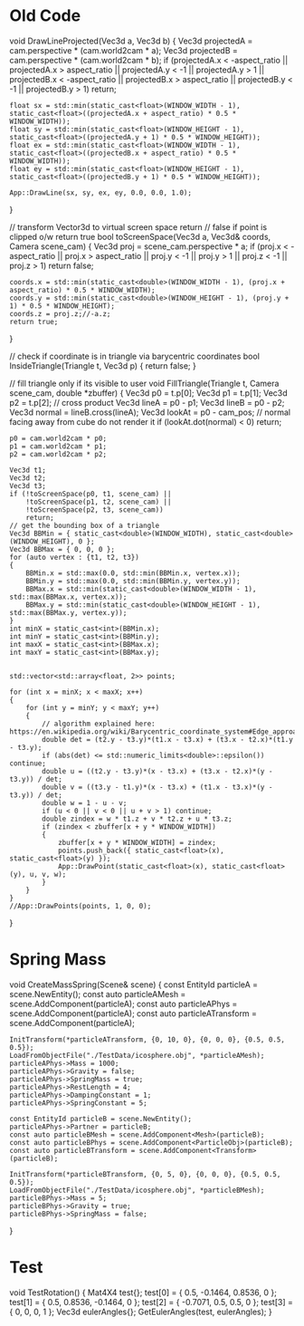 # Old Code

void DrawLineProjected(Vec3d a, Vec3d b)
{
	Vec3d projectedA = cam.perspective * (cam.world2cam * a);
	Vec3d projectedB = cam.perspective * (cam.world2cam * b);
	if (projectedA.x < -aspect_ratio || projectedA.x > aspect_ratio ||
		projectedA.y < -1 || projectedA.y > 1 ||
		projectedB.x < -aspect_ratio || projectedB.x > aspect_ratio ||
		projectedB.y < -1 || projectedB.y > 1) return;

	float sx = std::min(static_cast<float>(WINDOW_WIDTH - 1), static_cast<float>((projectedA.x + aspect_ratio) * 0.5 * WINDOW_WIDTH));
	float sy = std::min(static_cast<float>(WINDOW_HEIGHT - 1), static_cast<float>((projectedA.y + 1) * 0.5 * WINDOW_HEIGHT));
	float ex = std::min(static_cast<float>(WINDOW_WIDTH - 1), static_cast<float>((projectedB.x + aspect_ratio) * 0.5 * WINDOW_WIDTH));
	float ey = std::min(static_cast<float>(WINDOW_HEIGHT - 1), static_cast<float>((projectedB.y + 1) * 0.5 * WINDOW_HEIGHT));

	App::DrawLine(sx, sy, ex, ey, 0.0, 0.0, 1.0);
}

// transform Vector3d to virtual screen space return
// false if point is clipped o/w return true
bool toScreenSpace(Vec3d a, Vec3d& coords, Camera scene_cam)
{
	Vec3d proj = scene_cam.perspective * a;
	if (proj.x < -aspect_ratio || proj.x > aspect_ratio ||
		proj.y < -1 || proj.y > 1 || proj.z < -1 || proj.z > 1) return false;

	coords.x = std::min(static_cast<double>(WINDOW_WIDTH - 1), (proj.x + aspect_ratio) * 0.5 * WINDOW_WIDTH);
	coords.y = std::min(static_cast<double>(WINDOW_HEIGHT - 1), (proj.y + 1) * 0.5 * WINDOW_HEIGHT);
	coords.z = proj.z;//-a.z;
	return true;
}

// check if coordinate is in triangle via barycentric coordinates
bool InsideTriangle(Triangle t, Vec3d p)
{
	return false;
}

// fill triangle only if its visible to user
void FillTriangle(Triangle t, Camera scene_cam, double *zbuffer)
{
	Vec3d p0 = t.p[0];
	Vec3d p1 = t.p[1];
	Vec3d p2 = t.p[2];
	// cross product
	Vec3d lineA = p0 - p1;
	Vec3d lineB = p0 - p2;
	Vec3d normal = lineB.cross(lineA);
	Vec3d lookAt = p0 - cam_pos;
	// normal facing away from cube do not render it
	if (lookAt.dot(normal) < 0) return;

	p0 = cam.world2cam * p0;
	p1 = cam.world2cam * p1;
	p2 = cam.world2cam * p2;

	Vec3d t1;
	Vec3d t2;
	Vec3d t3;
	if (!toScreenSpace(p0, t1, scene_cam) ||
		!toScreenSpace(p1, t2, scene_cam) ||
		!toScreenSpace(p2, t3, scene_cam))
		return;
	// get the bounding box of a triangle
	Vec3d BBMin = { static_cast<double>(WINDOW_WIDTH), static_cast<double>(WINDOW_HEIGHT), 0 };
	Vec3d BBMax = { 0, 0, 0 };
	for (auto vertex : {t1, t2, t3})
	{
		BBMin.x = std::max(0.0, std::min(BBMin.x, vertex.x));
		BBMin.y = std::max(0.0, std::min(BBMin.y, vertex.y));
		BBMax.x = std::min(static_cast<double>(WINDOW_WIDTH - 1), std::max(BBMax.x, vertex.x));
		BBMax.y = std::min(static_cast<double>(WINDOW_HEIGHT - 1), std::max(BBMax.y, vertex.y));
	}
	int minX = static_cast<int>(BBMin.x);
	int minY = static_cast<int>(BBMin.y);
	int maxX = static_cast<int>(BBMax.x);
	int maxY = static_cast<int>(BBMax.y);


	std::vector<std::array<float, 2>> points;

	for (int x = minX; x < maxX; x++)
	{
		for (int y = minY; y < maxY; y++)
		{
			// algorithm explained here: https://en.wikipedia.org/wiki/Barycentric_coordinate_system#Edge_approach
			double det = (t2.y - t3.y)*(t1.x - t3.x) + (t3.x - t2.x)*(t1.y - t3.y);
			if (abs(det) <= std::numeric_limits<double>::epsilon()) continue;
			double u = ((t2.y - t3.y)*(x - t3.x) + (t3.x - t2.x)*(y - t3.y)) / det;
			double v = ((t3.y - t1.y)*(x - t3.x) + (t1.x - t3.x)*(y - t3.y)) / det;
			double w = 1 - u - v;
			if (u < 0 || v < 0 || u + v > 1) continue; 
			double zindex = w * t1.z + v * t2.z + u * t3.z;
			if (zindex < zbuffer[x + y * WINDOW_WIDTH])
			{
				zbuffer[x + y * WINDOW_WIDTH] = zindex;
				points.push_back({ static_cast<float>(x), static_cast<float>(y) });
				App::DrawPoint(static_cast<float>(x), static_cast<float>(y), u, v, w);
			}
		}
	}
	//App::DrawPoints(points, 1, 0, 0);
}

# Spring Mass

void CreateMassSpring(Scene& scene)
{
	const EntityId particleA = scene.NewEntity();
	const auto particleAMesh = scene.AddComponent<Mesh>(particleA);
	const auto particleAPhys = scene.AddComponent<ParticleObj>(particleA);
	const auto particleATransform = scene.AddComponent<Transform>(particleA);

	InitTransform(*particleATransform, {0, 10, 0}, {0, 0, 0}, {0.5, 0.5, 0.5});
	LoadFromObjectFile("./TestData/icosphere.obj", *particleAMesh);
	particleAPhys->Mass = 1000;
	particleAPhys->Gravity = false;
	particleAPhys->SpringMass = true;
	particleAPhys->RestLength = 4;
	particleAPhys->DampingConstant = 1;
	particleAPhys->SpringConstant = 5;

	const EntityId particleB = scene.NewEntity();
	particleAPhys->Partner = particleB;
	const auto particleBMesh = scene.AddComponent<Mesh>(particleB);
	const auto particleBPhys = scene.AddComponent<ParticleObj>(particleB);
	const auto particleBTransform = scene.AddComponent<Transform>(particleB);

	InitTransform(*particleBTransform, {0, 5, 0}, {0, 0, 0}, {0.5, 0.5, 0.5});
	LoadFromObjectFile("./TestData/icosphere.obj", *particleBMesh);
	particleBPhys->Mass = 5;
	particleBPhys->Gravity = true;
	particleBPhys->SpringMass = false;
}

# Test

void TestRotation()
{
	Mat4X4 test{};
	test[0] = { 0.5, -0.1464, 0.8536, 0 };
	test[1] = { 0.5, 0.8536, -0.1464, 0 };
	test[2] = { -0.7071, 0.5, 0.5, 0 };
	test[3] = { 0, 0, 0, 1 };
	Vec3d eulerAngles{};
	GetEulerAngles(test, eulerAngles);
}